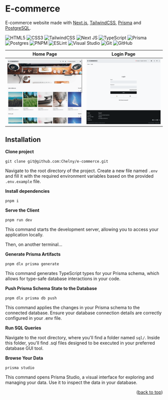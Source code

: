 # E-commerce <a name="readme-top"></a>

E-commerce website made with <a href="https://nextjs.org/" target="_blank">Next.js</a>, <a href="https://tailwindcss.com/" target="_blank">TailwindCSS</a>, <a href="https://www.prisma.io/" target="_blank">Prisma</a> and <a href="https://www.postgresql.org/" target="_blank">PostgreSQL</a>.

![HTML5](https://img.shields.io/badge/html5-%23E34F26.svg?style=for-the-badge&logo=html5&logoColor=white)
![CSS3](https://img.shields.io/badge/css3-%231572B6.svg?style=for-the-badge&logo=css3&logoColor=white)
![TailwindCSS](https://img.shields.io/badge/tailwindcss-%2338B2AC.svg?style=for-the-badge&logo=tailwind-css&logoColor=white)
![Next JS](https://img.shields.io/badge/Next-black?style=for-the-badge&logo=next.js&logoColor=white)
![TypeScript](https://img.shields.io/badge/typescript-%23007ACC.svg?style=for-the-badge&logo=typescript&logoColor=white)
![Prisma](https://img.shields.io/badge/Prisma-3982CE?style=for-the-badge&logo=Prisma&logoColor=white)
![Postgres](https://img.shields.io/badge/postgres-%23316192.svg?style=for-the-badge&logo=postgresql&logoColor=white)
![PNPM](https://img.shields.io/badge/pnpm-%234a4a4a.svg?style=for-the-badge&logo=pnpm&logoColor=f69220)
![ESLint](https://img.shields.io/badge/ESLint-4B3263?style=for-the-badge&logo=eslint&logoColor=white)
![Visual Studio](https://img.shields.io/badge/Visual%20Studio-5C2D91.svg?style=for-the-badge&logo=visual-studio&logoColor=white)
![Git](https://img.shields.io/badge/git-%23F05033.svg?style=for-the-badge&logo=git&logoColor=white)
![GitHub](https://img.shields.io/badge/github-%23121011.svg?style=for-the-badge&logo=github&logoColor=white)

| Home Page                                                     | Login Page                                                     |
| ------------------------------------------------------------- | -------------------------------------------------------------- |
| <img src="public/assets/images/github/home-page-desktop.png"> | <img src="public/assets/images/github/login-page-desktop.png"> |

## Installation

**Clone project**

```
git clone git@github.com:Chelny/e-commerce.git
```

Navigate to the root directory of the project. Create a new file named `.env` and fill it with the required environment variables based on the provided `.env.example` file.

**Install dependencies**

```
pnpm i
```

**Serve the Client**

```
pnpm run dev
```

This command starts the development server, allowing you to access your application locally.

Then, on another terminal...

**Generate Prisma Artifacts**

```
pnpm dlx prisma generate
```

This command generates TypeScript types for your Prisma schema, which allows for type-safe database interactions in your code.

**Push Prisma Schema State to the Database**

```
pnpm dlx prisma db push
```

This command applies the changes in your Prisma schema to the connected database. Ensure your database connection details are correctly configured in your .env file.

**Run SQL Queries**

Navigate to the root directory, where you'll find a folder named `sql/`. Inside this folder, you'll find .sql files designed to be executed in your preferred database GUI tool.

**Browse Your Data**

```
prisma studio
```

This command opens Prisma Studio, a visual interface for exploring and managing your data. Use it to inspect the data in your database.

<p align="end">(<a href="#readme-top">back to top</a>)</p>
